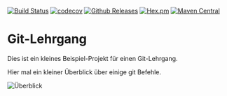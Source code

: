 [![Build Status](https://travis-ci.org/IT-Berater/Git-Lehrgang.svg?branch=master)](https://travis-ci.org/IT-Berater/Git-Lehrgang) 
[![codecov](https://codecov.io/gh/IT-Berater/lehrgang/branch/master/graph/badge.svg)](https://codecov.io/gh/IT-Berater/Git-Lehrgang) 
[![Github Releases](https://img.shields.io/github/downloads/atom/atom/latest/total.svg)](https://github.com/IT-Berater/Git-Lehrgang)
[![Hex.pm](https://img.shields.io/hexpm/l/plug.svg)](https://github.com/IT-Berater/Git-Lehrgang)
[![Maven Central](https://maven-badges.herokuapp.com/maven-central/de.wenzlaff.Git-Lehrgang/Git-Lehrgang/badge.svg)](https://maven-badges.herokuapp.com/maven-central/Git-Lehrgang/Git-Lehrgang)

# Git-Lehrgang

Dies ist ein kleines Beispiel-Projekt für einen Git-Lehrgang.

Hier mal ein kleiner Überblick über einige git Befehle.

![Überblick](http://blog.wenzlaff.de/wp-content/uploads/2018/01/GIT-top-6-768x576.png)


